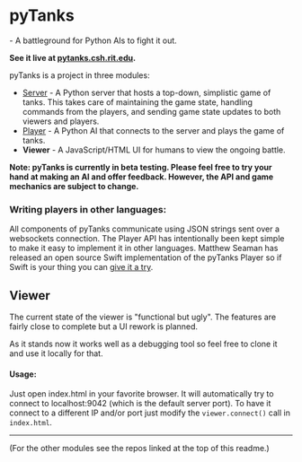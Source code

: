 # pyTanks
 \- A battleground for Python AIs to fight it out.
 
**See it live at [pytanks.csh.rit.edu](http://pytanks.csh.rit.edu).**

pyTanks is a project in three modules:
- [Server](https://github.com/JoelEager/pyTanks.Server) - A Python server that hosts a top-down, simplistic game of tanks. This takes care of maintaining the game state, handling commands from the players, and sending game state updates to both viewers and players.
- [Player](https://github.com/JoelEager/pyTanks.Player) - A Python AI that connects to the server and plays the game of tanks.
- **Viewer** - A JavaScript/HTML UI for humans to view the ongoing battle.

**Note: pyTanks is currently in beta testing. Please feel free to try your hand at making an AI and offer feedback. However, the API and game mechanics are subject to change.**

### Writing players in other languages:
All components of pyTanks communicate using JSON strings sent over a websockets connection. The Player API has intentionally been kept simple to make it easy to implement it in other languages. Matthew Seaman has released an open source Swift implementation of the pyTanks Player so if Swift is your thing you can [give it a try](https://github.com/matthewseaman/pyTanks.SwiftPlayer).

## Viewer
The current state of the viewer is "functional but ugly". The features are fairly close to complete but a UI rework is planned.

As it stands now it works well as a debugging tool so feel free to clone it and use it locally for that.

#### Usage:
Just open index.html in your favorite browser. It will automatically try to connect to localhost:9042 (which is the default server port). To have it connect to a different IP and/or port just modify the `viewer.connect()` call in `index.html`.

---
(For the other modules see the repos linked at the top of this readme.)